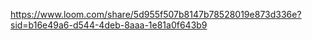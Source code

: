https://www.loom.com/share/5d955f507b8147b78528019e873d336e?sid=b16e49a6-d544-4deb-8aaa-1e81a0f643b9
